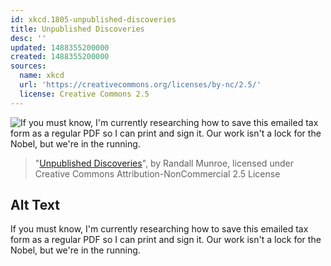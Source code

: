```yaml
---
id: xkcd.1805-unpublished-discoveries
title: Unpublished Discoveries
desc: ''
updated: 1488355200000
created: 1488355200000
sources:
  name: xkcd
  url: 'https://creativecommons.org/licenses/by-nc/2.5/'
  license: Creative Commons 2.5
---
```

![If you must know, I'm currently researching how to save this emailed tax form as a regular PDF so I can print and sign it. Our work isn't a lock for the Nobel, but we're in the running.](https://imgs.xkcd.com/comics/unpublished_discoveries.png)
> "[Unpublished Discoveries](https://xkcd.com/1805/)", by Randall Munroe, licensed under Creative Commons Attribution-NonCommercial 2.5 License

## Alt Text
If you must know, I'm currently researching how to save this emailed tax form as a regular PDF so I can print and sign it. Our work isn't a lock for the Nobel, but we're in the running.
